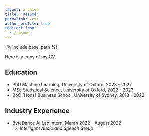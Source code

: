 ```yaml
---
layout: archive
title: "Resumé"
permalink: /cv/
author_profile: true
redirect_from:
  - /resume
---
```


{% include base_path %}

Here is a copy of my [CV](\files\Huidong_Liang_DPhil_Resume.pdf).

Education
------
* PhD Machine Learning, University of Oxford, 2023 - 2027
* MSc Statistical Science, University of Oxford, 2022 - 2023
* BoC \[Hons\] Business School, University of Sydney, 2018 - 2022

Industry Experience
------
* ByteDance AI Lab Intern, March 2022 - August 2022
  * *Intelligent Audio and Speech Group* 

